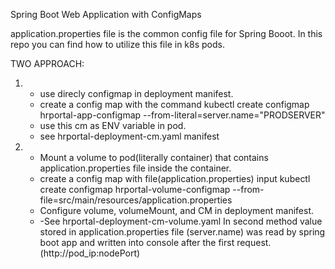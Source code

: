 Spring Boot Web Application with ConfigMaps

application.properties file is the common config file for Spring Booot. In this repo you can find how to utilize this file in k8s pods.

TWO APPROACH: 
1) - use direcly configmap in deployment manifest.
   - create a config map with the command
      kubectl create configmap hrportal-app-configmap --from-literal=server.name="PRODSERVER"
   - use this cm as ENV variable in pod.
   - see hrportal-deployment-cm.yaml manifest   
2) - Mount a volume to pod(literally container) that contains application.properties file inside the container.
   - create a config map with file(application.properties) input
      kubectl create configmap hrportal-volume-configmap --from-file=src/main/resources/application.properties
   - Configure volume, volumeMount, and CM in deployment manifest.
   - -See hrportal-deployment-cm-volume.yaml
In second method value stored in application.properties file (server.name) was read by spring boot app and written into console after the first request. 
(http://pod_ip:nodePort)
